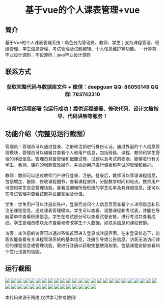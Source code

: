 <p><h1 align="center">基于vue的个人课表管理+vue</h1></p>

## 简介
基于Vue的个人课表管理系统：角色分为管理员、教师、学生；支持课程管理、班级管理、学生信息管理、考试管理及试题编辑、个人信息维护等功能。    --计算机毕业设计源码；毕设源码；java毕业设计源码


## 联系方式
<p><h3 align="center">获取完整代码与数据库文件 + 微信：deepguan QQ: 86050149 QQ群: 783742310</h3></p>
<p><h3 align="center">可帮忙远程部署 包运行成功！提供远程部署、修改代码、设计文档指导、代码讲解等服务！</h3></p>

## 功能介绍（完整见运行截图）
管理员：管理员可以通过登录、注册和注销进行身份认证。通过界面的个人信息管理模块，管理员可以编辑并查看个人和用户信息，包括班级、课程、教师和学生管理的详细信息。管理员具备管理和配置试卷、试题以及考试的权限，能够进行有关学生、教师、课程的增删查改操作，并协助用户进行课表和考试的管理和维护。

教师：教师可以通过教师门户进行登录、注册。登录后，教师可以管理课程信息，包括增加、删除、修改课程细节，查看课程安排，分配教学时间和地点。教师用户可使用学生信息管理功能，查看或编辑所授班级的学生名单及其详细信息，还可以在考试管理中查看试题并设置答案及分值。

学生：学生用户可以注册新账户，登录后访问个人信息页面查看个人详细信息和已注册课程信息。通过课表管理模块，学生可以查看、调整课程和考试表，并能在导航菜单中查看班级信息。学生在考试部分可以查看试卷安排，进行考试并查看成绩。学生管理员模块允许查看和修改学生个人数据，如联系信息和课程安排。

访客：未注册的访客可以通过系统首页进入登录或注册界面。在未登录状态下，访客仅能查看有关课程管理系统的基本信息，注册引导或公告信息。访客无法访问详细的课程信息或管理功能，需进行注册以获取完整使用权限，包括课程安排查看和个性化设置的功能。


## 运行截图
![](img/001.jpg)
![](img/002.jpg)
![](img/003.jpg)
![](img/004.jpg)
![](img/005.jpg)
![](img/006.jpg)
![](img/007.jpg)
![](img/008.jpg)
![](img/009.jpg)
![](img/010.jpg)
![](img/011.jpg)
![](img/012.jpg)
![](img/013.jpg)
![](img/014.jpg)
![](img/015.jpg)
![](img/016.jpg)
![](img/017.jpg)
![](img/018.jpg)
![](img/019.jpg)
![](img/020.jpg)
![](img/021.jpg)
![](img/022.jpg)
![](img/023.jpg)
![](img/024.jpg)
![](img/025.jpg)
![](img/026.jpg)
![](img/027.jpg)
![](img/028.jpg)
![](img/029.jpg)
![](img/030.jpg)
![](img/031.jpg)
![](img/032.jpg)
![](img/033.jpg)
![](img/034.jpg)
![](img/035.jpg)
![](img/036.jpg)
![](img/037.jpg)
![](img/038.jpg)
![](img/039.jpg)
![](img/040.jpg)

<p>本代码来源于网络,仅供学习参考使用!</p>
